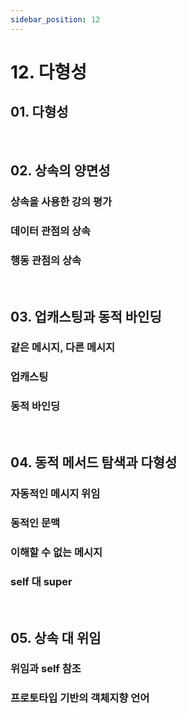 ```yaml
---
sidebar_position: 12
---
```


# 12. 다형성

## 01. 다형성

<br/>

## 02. 상속의 양면성

### 상속을 사용한 강의 평가

### 데이터 관점의 상속

### 행동 관점의 상속

<br/>

## 03. 업캐스팅과 동적 바인딩

### 같은 메시지, 다른 메시지

### 업캐스팅

### 동적 바인딩

<br/>

## 04. 동적 메서드 탐색과 다형성

### 자동적인 메시지 위임

### 동적인 문맥

### 이해할 수 없는 메시지

### self 대 super

<br/>

## 05. 상속 대 위임

### 위임과 self 참조

### 프로토타입 기반의 객체지향 언어
